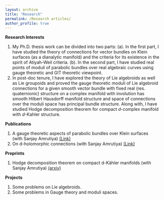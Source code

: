 ```yaml
---
layout: archive
title: "Research"
permalink: /Research articles/
author_profile: true
---
```



**Research Interests**
1. My Ph.D. thesis work can be divided into two parts:
   (a). In the first part, I have studied the theory of connections for vector bundles on Klein surfaces (as a dianalytic manifold) and the criteria for its existence in the spirit of Atiyah-Weil criteria.
   (b). In the second part, I have studied real points of moduli of parabolic bundles over real algebraic curves using gauge theoretic and GIT theoretic viewpoint.
2. In post-doc tenure, I have explored the theory of Lie algebroids as well as Lie groupoids and proved the gauge theoretic moduli of Lie algebroid connections for a given smooth vector bundle with fixed real (res. quaternionic) structure on a complex manifold with involution has smooth Hilbert Hausdorff manifold structure and space of connections over the moduli space has principal bundle structure. Along with, I have studied Hodge decomposition theorem for compact $d$-complex manifold with $d$-Kahler structure.
   
**Publications**  
1. A gauge theoretic aspects of parabolic bundles over Klein surfaces (with Sanjay Amrutiya) [(Link)](https://projecteuclid.org/journals/rmjm/rocky-mountain-journal-of-mathematics/acceptedpapers)
2. On d-holomorphic connections (with Sanjay Amrutiya) [(Link)](https://link.springer.com/article/10.1007/s12044-023-00742-6)

 
 **Preprints**
 1. Hodge decomposition theorem on compact d-Kähler manifolds (with Sanjay Amrutiya) [(arxiv)](https://arxiv.org/abs/2406.09312)

  **Projects**
  1. Some problems on Lie algebroids.
  2. Some problems in Gauge theory and moduli spaces.
